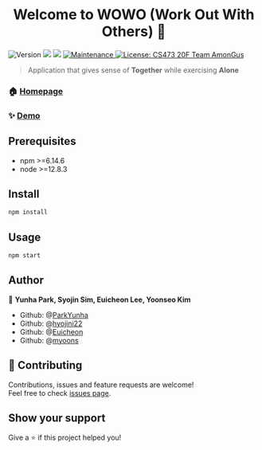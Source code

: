 <h1 align="center">Welcome to WOWO (Work Out With Others) 👋</h1>
<p>
  <img alt="Version" src="https://img.shields.io/badge/version-1.0.0-blue.svg?cacheSeconds=2592000" />
  <img src="https://img.shields.io/badge/npm-%3E%3D5.5.0-blue.svg" />
  <img src="https://img.shields.io/badge/node-%3E%3D9.3.0-blue.svg" />
  <a href="https://github.com/kefranabg/readme-md-generator/graphs/commit-activity" target="_blank">
    <img alt="Maintenance" src="https://img.shields.io/badge/Maintained%3F-yes-green.svg" />
  </a>
  <a href="#" target="_blank">
    <img alt="License: CS473 20F Team AmonGus" src="https://img.shields.io/badge/License-AmonGus-red.svg" />
  </a>
</p>

> Application that gives sense of **Together** while exercising **Alone**

### 🏠 [Homepage](https://github.com/Euicheon/wowo-cs473)

### ✨ [Demo](TBD)

## Prerequisites

- npm >=6.14.6
- node >=12.8.3

## Install

```sh
npm install
```

## Usage

```sh
npm start
```

## Author

👤 **Yunha Park, Syojin Sim, Euicheon Lee, Yoonseo Kim**

* Github: @[ParkYunha](https://github.com/ParkYunha)
* Github: @[hyojini22](https://github.com/hyojini22)
* Github: @[Euicheon](https://github.com/Euicheon)
* Github: @[myoons](https://github.com/myoons)

## 🤝 Contributing

Contributions, issues and feature requests are welcome!<br />Feel free to check [issues page](https://github.com/Euicheon/wowo-cs473/issues). 

## Show your support

Give a ⭐️ if this project helped you!
